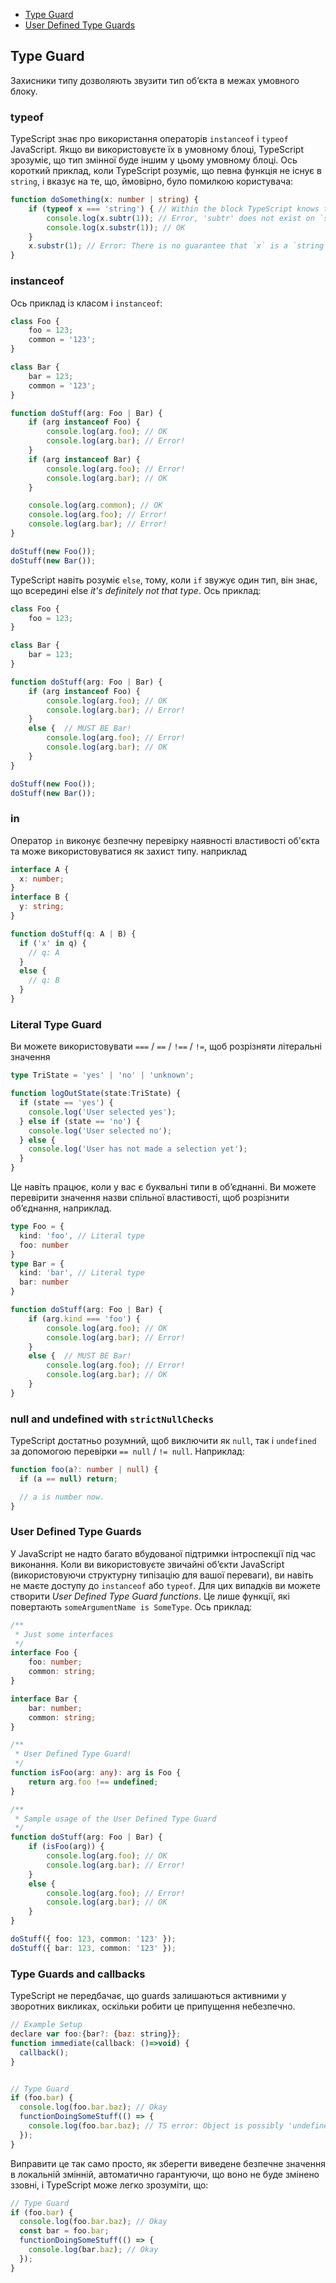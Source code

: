 * [Type Guard](#type-guard)
* [User Defined Type Guards](#user-defined-type-guards)

## Type Guard
Захисники типу дозволяють звузити тип об’єкта в межах умовного блоку.


### typeof

TypeScript знає про використання операторів `instanceof` і `typeof` JavaScript. Якщо ви використовуєте їх в умовному блоці, TypeScript зрозуміє, що тип змінної буде іншим у цьому умовному блоці. Ось короткий приклад, коли TypeScript розуміє, що певна функція не існує в `string`, і вказує на те, що, ймовірно, було помилкою користувача:

```ts
function doSomething(x: number | string) {
    if (typeof x === 'string') { // Within the block TypeScript knows that `x` must be a string
        console.log(x.subtr(1)); // Error, 'subtr' does not exist on `string`
        console.log(x.substr(1)); // OK
    }
    x.substr(1); // Error: There is no guarantee that `x` is a `string`
}
```

### instanceof

Ось приклад із класом і `instanceof`:

```ts
class Foo {
    foo = 123;
    common = '123';
}

class Bar {
    bar = 123;
    common = '123';
}

function doStuff(arg: Foo | Bar) {
    if (arg instanceof Foo) {
        console.log(arg.foo); // OK
        console.log(arg.bar); // Error!
    }
    if (arg instanceof Bar) {
        console.log(arg.foo); // Error!
        console.log(arg.bar); // OK
    }

    console.log(arg.common); // OK
    console.log(arg.foo); // Error!
    console.log(arg.bar); // Error!
}

doStuff(new Foo());
doStuff(new Bar());
```

TypeScript навіть розуміє `else`, тому, коли `if` звужує один тип, він знає, що всередині else *it's definitely not that type*. Ось приклад:

```ts
class Foo {
    foo = 123;
}

class Bar {
    bar = 123;
}

function doStuff(arg: Foo | Bar) {
    if (arg instanceof Foo) {
        console.log(arg.foo); // OK
        console.log(arg.bar); // Error!
    }
    else {  // MUST BE Bar!
        console.log(arg.foo); // Error!
        console.log(arg.bar); // OK
    }
}

doStuff(new Foo());
doStuff(new Bar());
```

### in 

Оператор `in` виконує безпечну перевірку наявності властивості об'єкта та може використовуватися як захист типу. наприклад

```ts
interface A {
  x: number;
}
interface B {
  y: string;
}

function doStuff(q: A | B) {
  if ('x' in q) {
    // q: A
  }
  else {
    // q: B
  }
}
```

### Literal Type Guard

Ви можете використовувати `===` / `==` / `!==` / `!=`, щоб розрізняти літеральні значення

```ts
type TriState = 'yes' | 'no' | 'unknown';

function logOutState(state:TriState) {
  if (state == 'yes') {
    console.log('User selected yes');
  } else if (state == 'no') {
    console.log('User selected no');
  } else {
    console.log('User has not made a selection yet');
  }
}
```

Це навіть працює, коли у вас є буквальні типи в об’єднанні. Ви можете перевірити значення назви спільної властивості, щоб розрізнити об’єднання, наприклад.

```ts
type Foo = {
  kind: 'foo', // Literal type 
  foo: number
}
type Bar = {
  kind: 'bar', // Literal type 
  bar: number
}

function doStuff(arg: Foo | Bar) {
    if (arg.kind === 'foo') {
        console.log(arg.foo); // OK
        console.log(arg.bar); // Error!
    }
    else {  // MUST BE Bar!
        console.log(arg.foo); // Error!
        console.log(arg.bar); // OK
    }
}
```

### null and undefined with `strictNullChecks`

TypeScript достатньо розумний, щоб виключити як `null`, так і `undefined` за допомогою перевірки `== null` / `!= null`. Наприклад:

```ts
function foo(a?: number | null) {
  if (a == null) return;

  // a is number now.
}
```

### User Defined Type Guards
У JavaScript не надто багато вбудованої підтримки інтроспекції під час виконання. Коли ви використовуєте звичайні об’єкти JavaScript (використовуючи структурну типізацію для вашої переваги), ви навіть не маєте доступу до `instanceof` або `typeof`. Для цих випадків ви можете створити *User Defined Type Guard functions*. Це лише функції, які повертають `someArgumentName is SomeType`. Ось приклад:

```ts
/**
 * Just some interfaces
 */
interface Foo {
    foo: number;
    common: string;
}

interface Bar {
    bar: number;
    common: string;
}

/**
 * User Defined Type Guard!
 */
function isFoo(arg: any): arg is Foo {
    return arg.foo !== undefined;
}

/**
 * Sample usage of the User Defined Type Guard
 */
function doStuff(arg: Foo | Bar) {
    if (isFoo(arg)) {
        console.log(arg.foo); // OK
        console.log(arg.bar); // Error!
    }
    else {
        console.log(arg.foo); // Error!
        console.log(arg.bar); // OK
    }
}

doStuff({ foo: 123, common: '123' });
doStuff({ bar: 123, common: '123' });
```

### Type Guards and callbacks

TypeScript не передбачає, що guards залишаються активними у зворотних викликах, оскільки робити це припущення небезпечно.

```js
// Example Setup
declare var foo:{bar?: {baz: string}};
function immediate(callback: ()=>void) {
  callback();
}


// Type Guard
if (foo.bar) {
  console.log(foo.bar.baz); // Okay
  functionDoingSomeStuff(() => {
    console.log(foo.bar.baz); // TS error: Object is possibly 'undefined'"
  });
}
```

Виправити це так само просто, як зберегти виведене безпечне значення в локальній змінній, автоматично гарантуючи, що воно не буде змінено ззовні, і TypeScript може легко зрозуміти, що:

```js
// Type Guard
if (foo.bar) {
  console.log(foo.bar.baz); // Okay
  const bar = foo.bar;
  functionDoingSomeStuff(() => {
    console.log(bar.baz); // Okay
  });
}
```
